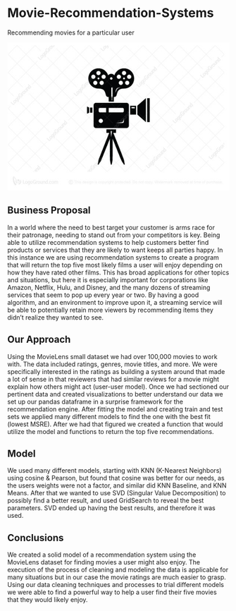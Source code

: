 # Movie-Recommendation-Systems
Recommending movies for a particular user

<p align="center">
 <img width="560" height="336" src=images/Water_well_EDA_v1.jpg>
 </p>

## Business Proposal

In a world where the need to best target your customer is arms race for their patronage, needing to stand out from your competitors is key. Being able to utilize recommendation systems to help customers better find products or services that they are likely to want keeps all parties happy. In this instance we are using recommendation systems to create a program that will return the top five most likely films a user will enjoy depending on how they have rated other films. This has broad applications for other topics and situations, but here it is especially important for corporations like Amazon, Netflix, Hulu, and Disney, and the many dozens of streaming services that seem to pop up every year or two. By having a good algorithm, and an environment to improve upon it, a streaming service will be able to potentially retain more viewers by recommending items they didn’t realize they wanted to see.



## Our Approach
Using the MovieLens small dataset we had over 100,000 movies to work with. The data included ratings, genres, movie titles, and more. We were specifically interested in the ratings as building a system around that made a lot of sense in that reviewers that had similar reviews for a movie might explain how others might act (user-user model). Once we had sectioned our pertinent data and created visualizations to better understand our data we set up our pandas dataframe in a surprise framework for the recommendation engine. After fitting the model and creating train and test sets we applied many different models to find the one with the best fit (lowest MSRE). After we had that figured we created a function that would utilize the model and functions to return the top five recommendations.

## Model
We used many different models, starting with KNN (K-Nearest Neighbors) using cosine & Pearson, but found that cosine was better for our needs, as the users weights were not a factor, and similar did KNN Baseline, and KNN Means. After that we wanted to use SVD (Singular Value Decomposition) to possibly find a better result, and used GridSearch to reveal the best parameters. SVD ended up having the best results, and therefore it was used.

## Conclusions
We created a solid model of a recommendation system using the MovieLens dataset for finding movies a user might also enjoy. The execution of the process of cleaning and modeling the data is applicable for many situations but in our case the movie ratings are much easier to grasp. Using our data cleaning techniques and processes to trial different models we were able to find a powerful way to help a user find their five movies that they would likely enjoy.  
